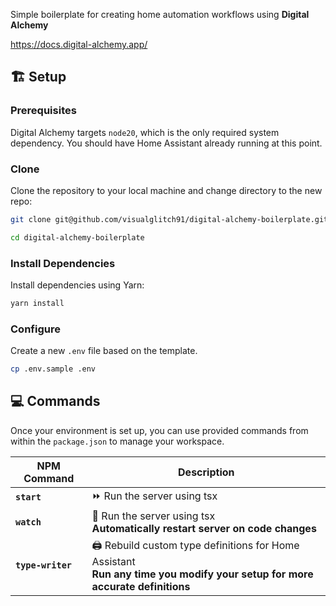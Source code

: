 Simple boilerplate for creating home automation workflows using **Digital Alchemy**

https://docs.digital-alchemy.app/

## 🏗️ Setup

### Prerequisites

Digital Alchemy targets `node20`, which is the only required system dependency.
You should have Home Assistant already running at this point.

### Clone

Clone the repository to your local machine and change directory to the new repo:

```bash
git clone git@github.com/visualglitch91/digital-alchemy-boilerplate.git

cd digital-alchemy-boilerplate
```

### Install Dependencies

Install dependencies using Yarn:

```bash
yarn install
```

### Configure

Create a new `.env` file based on the template.

```bash
cp .env.sample .env
```

## 💻 Commands

Once your environment is set up, you can use provided commands from within the `package.json` to manage your workspace.

| NPM Command       | Description                                                                                                                     |
| ----------------- | ------------------------------------------------------------------------------------------------------------------------------- |
| **`start`**       | ⏩ Run the server using tsx                                                                                                     |
| **`watch`**       | 👀 Run the server using tsx<br />**Automatically restart server on code changes**                                               |
| **`type-writer`** | 🖨️ Rebuild custom type definitions for Home Assistant<br />**Run any time you modify your setup for more accurate definitions** |
